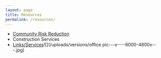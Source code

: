 ```yaml
---
layout: page
title: Resources
permalink: /resources/
---
```



* [Community](/resources/community)[ Risk Reduction](__notset__)
* Construction Services
* [Links](/resources/links)[/Services](__notset__)![](/uploads/versions/office pic---x----6000-4800x---.jpg)